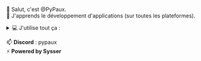 👋 Salut, c'est @PyPaux.  
🌱 J'apprends le développement d'applications (sur toutes les plateformes).  

<details>
<summary>💻 J'utilise tout ça :</summary>
    (🔥 > 🟢 > 🚧)
    
- Java 🔥  
- Javascript 🟢  
- Typescript 🟢  
- HTML 🔥  
- CSS 🟢  
- Bootstrap 🟢  
- Spring 🔥  
- Spring Boot 🔥  
- Maven 🔥  
- REST 🔥  
- Node.js 🟢  
- PostgreSQL 🟢  
- MongoDB 🚧  
- Python 🚧  
- C# 🔥  
- Linux 🔥  
- Windows 🔥  
- Git 🟢  
- VS Code 🔥  
- Android Studio 🟢  
- Eclipse 🟢  
- Agile 🟢
- Docker 🟢
- Vagrant 🟢
- React 🟢
- React Native 🚧

</details>

📫 **Discord** : pypaux  
⚡ **Powered by Sysser**  
